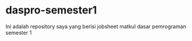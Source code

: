 # daspro-semester1
Ini adalah repository saya yang berisi jobsheet matkul dasar pemrograman semester 1
